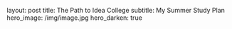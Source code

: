 layout: post
title: The Path to Idea College
subtitle: My Summer Study Plan
hero_image: /img/image.jpg
hero_darken: true
